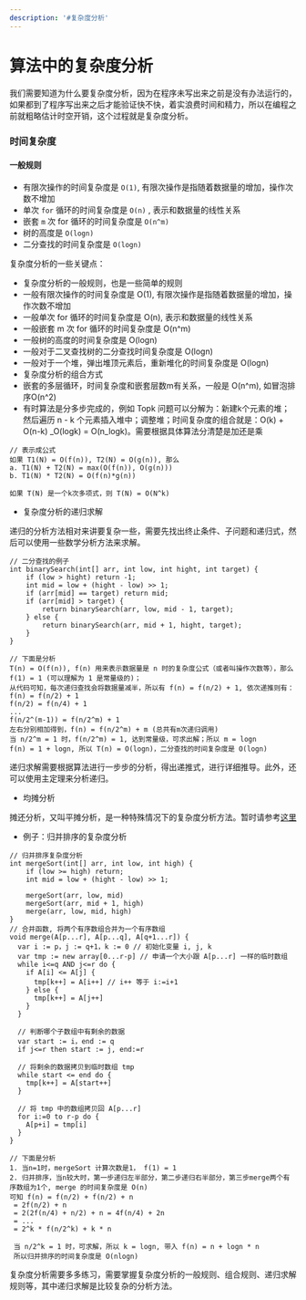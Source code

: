 ```yaml
---
description: '#复杂度分析'
---
```


# 算法中的复杂度分析

我们需要知道为什么要复杂度分析，因为在程序未写出来之前是没有办法运行的，如果都到了程序写出来之后才能验证快不快，着实浪费时间和精力，所以在编程之前就粗略估计时空开销，这个过程就是复杂度分析。

### 时间复杂度

#### 一般规则

* 有限次操作的时间复杂度是 `O(1)`, 有限次操作是指随着数据量的增加，操作次数不增加
* 单次 `for` 循环的时间复杂度是 `O(n)` , 表示和数据量的线性关系
* 嵌套 `m` 次 for 循环的时间复杂度是 `O(n^m)` 
* 树的高度是 `O(logn)` 
* 二分查找的时间复杂度是 `O(logn)`

复杂度分析的一些关键点：

* 复杂度分析的一般规则，也是一些简单的规则
* 一般有限次操作的时间复杂度是 O\(1\), 有限次操作是指随着数据量的增加，操作次数不增加
* 一般单次 for 循环的时间复杂度是 O\(n\), 表示和数据量的线性关系
* 一般嵌套 m 次 for 循环的时间复杂度是 O\(n^m\)
* 一般树的高度的时间复杂度是 O\(logn\)
* 一般对于二叉查找树的二分查找时间复杂度是 O\(logn\)
* 一般对于一个堆，弹出堆顶元素后，重新堆化的时间复杂度是 O\(logn\)
* 复杂度分析的组合方式
* 嵌套的多层循环，时间复杂度和嵌套层数m有关系，一般是 O\(n^m\), 如冒泡排序O\(n^2\)
* 有时算法是分多步完成的，例如 Topk 问题可以分解为：新建k个元素的堆；然后遍历 n - k 个元素插入堆中；调整堆；时间复杂度的组合就是：O\(k\) + O\(n-k\)  _O\(logk\) = O\(n_logk\)。需要根据具体算法分清楚是加还是乘

```text
// 表示成公式
如果 T1(N) = O(f(n)), T2(N) = O(g(n)), 那么
a. T1(N) + T2(N) = max(O(f(n)), O(g(n)))
b. T1(N) * T2(N) = O(f(n)*g(n))

如果 T(N) 是一个k次多项式，则 T(N) = O(N^k)
```

* 复杂度分析的递归求解

递归的分析方法相对来讲要复杂一些，需要先找出终止条件、子问题和递归式，然后可以使用一些数学分析方法来求解。

```text
// 二分查找的例子
int binarySearch(int[] arr, int low, int hight, int target) {
    if (low > hight) return -1;
    int mid = low + (hight - low) >> 1;
    if (arr[mid] == target) return mid;
    if (arr[mid] > target) {
        return binarySearch(arr, low, mid - 1, target);
    } else {
        return binarySearch(arr, mid + 1, hight, target);
    }
}

// 下面是分析
T(n) = O(f(n)), f(n) 用来表示数据量是 n 时的复杂度公式（或者叫操作次数等），那么 f(1) = 1 (可以理解为 1 是常量级的)；
从代码可知，每次递归查找会将数据量减半，所以有 f(n) = f(n/2) + 1, 依次递推则有：
f(n) = f(n/2) + 1
f(n/2) = f(n/4) + 1
...
f(n/2^(m-1)) = f(n/2^m) + 1
左右分别相加得到，f(n) = f(n/2^m) + m (总共有m次递归调用)
当 n/2^m = 1 时，f(n/2^m) = 1, 达到常量级，可求出解；所以 m = logn
f(n) = 1 + logn, 所以 T(n) = O(logn)，二分查找的时间复杂度是 O(logn)
```

递归求解需要根据算法进行一步步的分析，得出递推式，进行详细推导。此外，还可以使用主定理来分析递归。

* 均摊分析

摊还分析，又叫平摊分析，是一种特殊情况下的复杂度分析方法。暂时请参考[这里](https://time.geekbang.org/column/article/40447)

* 例子：归并排序的复杂度分析

```text
// 归并排序复杂度分析
int mergeSort(int[] arr, int low, int high) {
    if (low >= high) return;
    int mid = low + (hight - low) >> 1;

    mergeSort(arr, low, mid)
    mergeSort(arr, mid + 1, high)
    merge(arr, low, mid, high)
}
// 合并函数, 将两个有序数组合并为一个有序数组
void merge(A[p...r], A[p...q], A[q+1...r]) {
  var i := p，j := q+1，k := 0 // 初始化变量 i, j, k
  var tmp := new array[0...r-p] // 申请一个大小跟 A[p...r] 一样的临时数组
  while i<=q AND j<=r do {
    if A[i] <= A[j] {
      tmp[k++] = A[i++] // i++ 等于 i:=i+1
    } else {
      tmp[k++] = A[j++]
    }
  }

  // 判断哪个子数组中有剩余的数据
  var start := i，end := q
  if j<=r then start := j, end:=r

  // 将剩余的数据拷贝到临时数组 tmp
  while start <= end do {
    tmp[k++] = A[start++]
  }

  // 将 tmp 中的数组拷贝回 A[p...r]
  for i:=0 to r-p do {
    A[p+i] = tmp[i]
  }
}

// 下面是分析
1. 当n=1时，mergeSort 计算次数是1， f(1) = 1
2. 归并排序，当n较大时，第一步递归左半部分，第二步递归右半部分，第三步merge两个有序数组为1个, merge 的时间复杂度是 O(n)
可知 f(n) = f(n/2) + f(n/2) + n 
 = 2f(n/2) + n 
 = 2(2f(n/4) + n/2) + n = 4f(n/4) + 2n
 = ...
 = 2^k * f(n/2^k) + k * n

 当 n/2^k = 1 时，可求解，所以 k = logn, 带入 f(n) = n + logn * n
 所以归并排序的时间复杂度是 O(nlogn)
```

复杂度分析需要多多练习，需要掌握复杂度分析的一般规则、组合规则、递归求解规则等，其中递归求解是比较复杂的分析方法。

